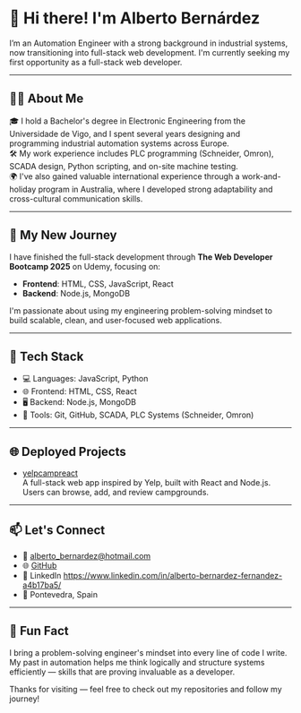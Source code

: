 # 👋 Hi there! I'm Alberto Bernárdez

I’m an Automation Engineer with a strong background in industrial systems, now transitioning into full-stack web development. I'm currently seeking my first opportunity as a full-stack web developer.

---

## 👨‍💻 About Me

🎓 I hold a Bachelor's degree in Electronic Engineering from the Universidade de Vigo, and I spent several years designing and programming industrial automation systems across Europe.  
🛠️ My work experience includes PLC programming (Schneider, Omron), SCADA design, Python scripting, and on-site machine testing.  
🌍 I've also gained valuable international experience through a work-and-holiday program in Australia, where I developed strong adaptability and cross-cultural communication skills.  

---

## 🚀 My New Journey

I have finished the full-stack development through **The Web Developer Bootcamp 2025** on Udemy, focusing on:

- **Frontend**: HTML, CSS, JavaScript, React  
- **Backend**: Node.js, MongoDB  

I'm passionate about using my engineering problem-solving mindset to build scalable, clean, and user-focused web applications.

---

## 🧰 Tech Stack

- 💻 Languages: JavaScript, Python  
- 🌐 Frontend: HTML, CSS, React  
- 🖥️ Backend: Node.js, MongoDB  
- 🧠 Tools: Git, GitHub, SCADA, PLC Systems (Schneider, Omron)  

---

## 🌐 Deployed Projects

- [yelpcampreact](https://yelp-camp-react-nu.vercel.app)  
  A full-stack web app inspired by Yelp, built with React and Node.js. Users can browse, add, and review campgrounds.

---

## 📫 Let's Connect

- 📧 alberto_bernardez@hotmail.com  
- 🌐 [GitHub](https://github.com/bertovarian)
- 💼 LinkedIn https://www.linkedin.com/in/alberto-bernardez-fernandez-a4b17ba5/
- 📍 Pontevedra, Spain

---

## 🧩 Fun Fact

I bring a problem-solving engineer's mindset into every line of code I write. My past in automation helps me think logically and structure systems efficiently — skills that are proving invaluable as a developer.

Thanks for visiting — feel free to check out my repositories and follow my journey!
